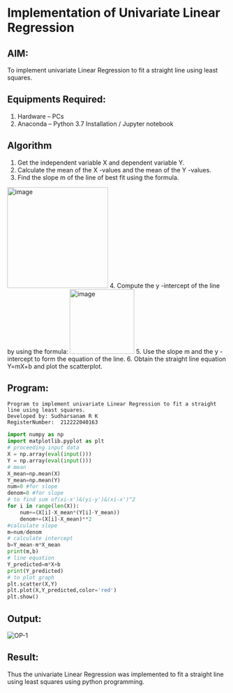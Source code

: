# Implementation of Univariate Linear Regression
## AIM:
To implement univariate Linear Regression to fit a straight line using least squares.

## Equipments Required:
1. Hardware – PCs
2. Anaconda – Python 3.7 Installation / Jupyter notebook

## Algorithm
1. Get the independent variable X and dependent variable Y.
2. Calculate the mean of the X -values and the mean of the Y -values.
3. Find the slope m of the line of best fit using the formula. 
<img width="231" alt="image" src="https://user-images.githubusercontent.com/93026020/192078527-b3b5ee3e-992f-46c4-865b-3b7ce4ac54ad.png">
4. Compute the y -intercept of the line by using the formula:
<img width="148" alt="image" src="https://user-images.githubusercontent.com/93026020/192078545-79d70b90-7e9d-4b85-9f8b-9d7548a4c5a4.png">
5. Use the slope m and the y -intercept to form the equation of the line.
6. Obtain the straight line equation Y=mX+b and plot the scatterplot.

## Program:
```
Program to implement univariate Linear Regression to fit a straight line using least squares.
Developed by: Sudharsanam R K
RegisterNumber:  212222040163
```
```python
import numpy as np
import matplotlib.pyplot as plt
# proceeding input data
X = np.array(eval(input()))
Y = np.array(eval(input()))
# mean
X_mean=np.mean(X)
Y_mean=np.mean(Y)
num=0 #for slope
denom=0 #for slope
# to find sum of(xi-x')&(yi-y')&(xi-x')^2
for i in range(len(X)):
    num+=(X[i]-X_mean*(Y[i]-Y_mean))
    denom+=(X[i]-X_mean)**2
#calculate slope
m=num/denom
# calculate intercept
b=Y_mean-m*X_mean
print(m,b)
# line equation
Y_predicted=m*X+b
print(Y_predicted)
# to plot graph
plt.scatter(X,Y)
plt.plot(X,Y_predicted,color='red')
plt.show()
```

## Output:
![OP-1](https://github.com/SudharsanamRK/Find-the-best-fit-line-using-Least-Squares-Method/assets/115523484/31a24bbf-12d7-4aae-960c-c903021c406b)

## Result:
Thus the univariate Linear Regression was implemented to fit a straight line using least squares using python programming.

